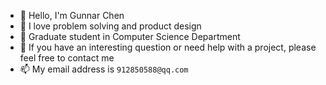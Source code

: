 - 👋 Hello, I'm Gunnar Chen
- 👀 I love problem solving and product design
- 🌱 Graduate student in Computer Science Department
- 💞️ If you have an interesting question or need help with a project, please feel free to contact me
- 📫 My email address is `912850588@qq.com`

<!---
ChenGeno/ChenGeno is a ✨ special ✨ repository because its `README.md` (this file) appears on your GitHub profile.
You can click the Preview link to take a look at your changes.
--->
